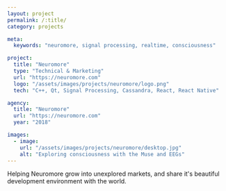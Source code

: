 ```yaml
---
layout: project
permalink: /:title/
category: projects

meta:
  keywords: "neuromore, signal processing, realtime, consciousness"

project:
  title: "Neuromore"
  type: "Technical & Marketing"
  url: "https://neuromore.com"
  logo: "/assets/images/projects/neuromore/logo.png"
  tech: "C++, Qt, Signal Processing, Cassandra, React, React Native"

agency:
  title: "Neuromore"
  url: "https://neuromore.com"
  year: "2018"

images:
  - image:
    url: "/assets/images/projects/neuromore/desktop.jpg"
    alt: "Exploring consciousness with the Muse and EEGs"
---
```

<p>Helping Neuromore grow into unexplored markets, and share it's beautiful development environment with the world.</p>